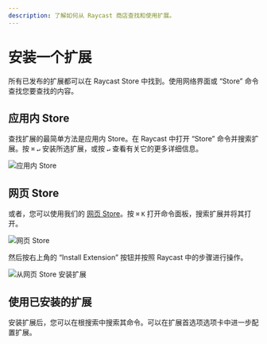 ```yaml
---
description: 了解如何从 Raycast 商店查找和使用扩展。
---
```


# 安装一个扩展

所有已发布的扩展都可以在 Raycast Store 中找到。使用网络界面或 “Store” 命令查找您要查找的内容。

## 应用内 Store

查找扩展的最简单方法是应用内 Store。在 Raycast 中打开 “Store” 命令并搜索扩展。按 `⌘` `↵` 安装所选扩展，或按 `↵` 查看有关它的更多详细信息。

![应用内 Store](../.gitbook/assets/basics-inapp-store.png)

## 网页 Store

或者，您可以使用我们的 [网页 Store](https://raycast.com/store)。按 `⌘` `K` 打开命令面板，搜索扩展并将其打开。&#x20;

![网页 Store](../.gitbook/assets/basics-web-store.png)

然后按右上角的 “Install Extension” 按钮并按照 Raycast 中的步骤进行操作。

![从网页 Store 安装扩展](../.gitbook/assets/basics-install-extension.png)

## 使用已安装的扩展

安装扩展后，您可以在根搜索中搜索其命令。可以在扩展首选项选项卡中进一步配置扩展。
